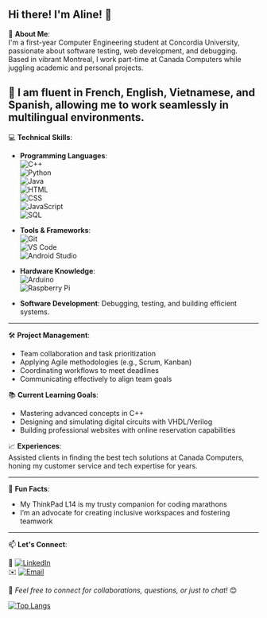 ## Hi there! I'm Aline! 👋

🚀 **About Me**:  
I'm a first-year Computer Engineering student at Concordia University, passionate about software testing, web development, and debugging. Based in vibrant Montreal, I work part-time at Canada Computers while juggling academic and personal projects.  

💬 I am fluent in **French**, **English**, **Vietnamese,** and **Spanish**, allowing me to work seamlessly in multilingual environments.  
---

💻 **Technical Skills**:

- **Programming Languages**:  
  ![C++](https://img.shields.io/badge/C++-00599C?style=flat-square&logo=c%2B%2B&logoColor=white)  
  ![Python](https://img.shields.io/badge/Python-3776AB?style=flat-square&logo=python&logoColor=white)  
  ![Java](https://img.shields.io/badge/Java-007396?style=flat-square&logo=java&logoColor=white)  
  ![HTML](https://img.shields.io/badge/HTML5-E34F26?style=flat-square&logo=html5&logoColor=white)  
  ![CSS](https://img.shields.io/badge/CSS3-1572B6?style=flat-square&logo=css3&logoColor=white)  
  ![JavaScript](https://img.shields.io/badge/JavaScript-F7DF1E?style=flat-square&logo=javascript&logoColor=black)  
  ![SQL](https://img.shields.io/badge/SQL-003B57?style=flat-square&logo=postgresql&logoColor=white)

- **Tools & Frameworks**:  
  ![Git](https://img.shields.io/badge/Git-F05032?style=flat-square&logo=git&logoColor=white)  
  ![VS Code](https://img.shields.io/badge/VS%20Code-0078D4?style=flat-square&logo=visualstudiocode&logoColor=white)  
  ![Android Studio](https://img.shields.io/badge/Android_Studio-3DDC84?style=flat-square&logo=androidstudio&logoColor=white)

- **Hardware Knowledge**:  
  ![Arduino](https://img.shields.io/badge/Arduino-00979D?style=flat-square&logo=arduino&logoColor=white)  
  ![Raspberry Pi](https://img.shields.io/badge/Raspberry%20Pi-A22846?style=flat-square&logo=raspberrypi&logoColor=white)

- **Software Development**: Debugging, testing, and building efficient systems.

---

🛠️ **Project Management**:  
- Team collaboration and task prioritization  
- Applying Agile methodologies (e.g., Scrum, Kanban)  
- Coordinating workflows to meet deadlines  
- Communicating effectively to align team goals

📚 **Current Learning Goals**:  
- Mastering advanced concepts in C++  
- Designing and simulating digital circuits with VHDL/Verilog  
- Building professional websites with online reservation capabilities  

📈 **Experiences**:  
Assisted clients in finding the best tech solutions at Canada Computers, honing my customer service and tech expertise for years.

---

🌟 **Fun Facts**:  
- My ThinkPad L14 is my trusty companion for coding marathons  
- I’m an advocate for creating inclusive workspaces and fostering teamwork  

---

📫 **Let's Connect**:

💼 [![LinkedIn](https://img.shields.io/badge/LinkedIn-0077B5?style=flat-square&logo=linkedin&logoColor=white)](https://www.linkedin.com/in/alinesec/)  
✉️ [![Email](https://img.shields.io/badge/Email-D14836?style=flat-square&logo=gmail&logoColor=white)](mailto:sec.aline99@gmail.com)  

🌟 *Feel free to connect for collaborations, questions, or just to chat!* 😊

[![Top Langs](https://github-readme-stats.vercel.app/api/top-langs/?username=alinesec&theme=tokyonight&count_private=true)](https://github.com/alinesec/github-readme-stats)
<!--
**alinesec/alinesec** is a ✨ _special_ ✨ repository because its `README.md` (this file) appears on your GitHub profile.

Here are some ideas to get you started:

- 🔭 I’m currently working on ...
- 🌱 I’m currently learning ...
- 👯 I’m looking to collaborate on ...
- 🤔 I’m looking for help with ...
- 💬 Ask me about ...
- 📫 How to reach me: ...
- 😄 Pronouns: ...
- ⚡ Fun fact: ...
-->
